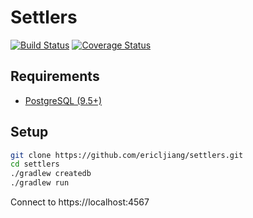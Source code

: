 # Settlers

[![Build Status](https://travis-ci.org/ericljiang/settlers.svg?branch=master)](https://travis-ci.org/ericljiang/settlers)
[![Coverage Status](https://coveralls.io/repos/github/ericljiang/settlers/badge.svg?branch=master)](https://coveralls.io/github/ericljiang/settlers?branch=master)

## Requirements
* [PostgreSQL (9.5+)](https://www.postgresql.org/download/)

## Setup
```sh
git clone https://github.com/ericljiang/settlers.git
cd settlers
./gradlew createdb
./gradlew run
```
Connect to https://localhost:4567
